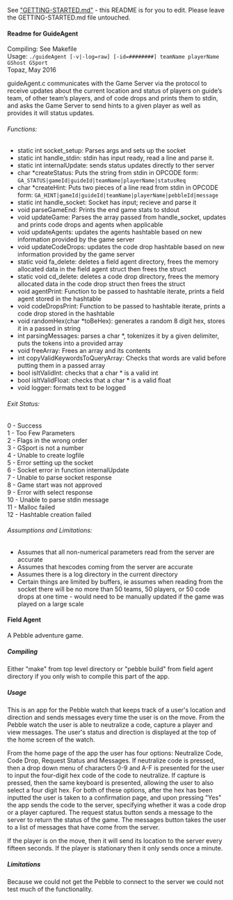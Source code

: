 See ["GETTING-STARTED.md"](GETTING-STARTED.md) - this README is for you to edit. Please leave the GETTING-STARTED.md file untouched. 
#### Readme for GuideAgent 
Compiling: See Makefile  
Usage: `./guideAgent [-v|-log=raw] [-id=########] teamName playerName GShost GSport`  
Topaz, May 2016

guideAgent.c communicates with the Game Server via the protocol to receive updates about the current location and status of players on guide’s team, of other team’s players, and of code drops and prints them to stdin, and asks the Game Server to send hints to a given player as well as provides it will status updates.

###### Functions:
- static int socket_setup: Parses args and sets up the socket
- static int handle_stdin: stdin has input ready, read a line and parse it.
- static int internalUpdate: sends status updates directly to ther server
- char *createStatus: Puts the string from stdin in OPCODE form: `GA_STATUS|gameId|guideId|teamName|playerName|statusReq`
- char *createHint: Puts two pieces of a line read from stdin in OPCODE form: `GA_HINT|gameId|guideId|teamName|playerName|pebbleId|message`
- static int handle_socket: Socket has input; recieve and parse it
- void parseGameEnd: Prints the end game stats to stdout
- void updateGame: Parses the array passed from handle_socket, updates and prints code drops and agents when applicable
- void updateAgents: updates the agents hashtable based on new information provided by the game server
- void updateCodeDrops: updates the code drop hashtable based on new information provided by the game server
- static void fa_delete: deletes a field agent directory, frees the memory allocated data in the field agent struct then frees the struct
- static void cd_delete: deletes a code drop directory, frees the memory allocated data in the code drop struct then frees the struct
- void agentPrint: Function to be passed to hashtable iterate, prints a field agent stored in the hashtable
- void codeDropsPrint: Function to be passed to hashtable iterate, prints a code drop stored in the hashtable
- void randomHex(char *toBeHex): generates a random 8 digit hex, stores it in a passed in string
- int parsingMessages: parses a char *, tokenizes it by a given delimiter, puts the tokens into a provided array
- void freeArray: Frees an array and its contents
- int copyValidKeywordsToQueryArray: Checks that words are valid before putting them in a passed array
- bool isItValidInt: checks that a char * is a valid int
- bool isItValidFloat: checks that a char * is a valid float
- void logger: formats text to be logged

###### Exit Status:
0 - Success  
1 - Too Few Parameters  
2 - Flags in the wrong order  
3 - GSport is not a number  
4 - Unable to create logfile  
5 - Error setting up the socket  
6 - Socket error in function internalUpdate  
7 - Unable to parse socket response  
8 - Game start was not approved  
9 - Error with select response  
10 - Unable to parse stdin message  
11 - Malloc failed  
12 - Hashtable creation failed  

###### Assumptions and Limitations:
- Assumes that all non-numerical parameters read from the server are accurate
- Assumes that hexcodes coming from the server are accurate
- Assumes there is a log directory in the current directory
- Certain things are limited by buffers, ie assumes when reading from the socket there will be no more than 50 teams, 50 players, or 50 code drops at one time - would need to be manually updated if the game was played on a large scale

#### Field Agent
A Pebble adventure game. 

##### Compiling
Either "make" from top level directory or "pebble build" from field agent directory if you only wish to compile this part of the app. 

##### Usage
This is an app for the Pebble watch that keeps track of a user's location and direction and sends messages every time the user is on the move. From the Pebble watch the user is able to neutralize a code, capture a player and view messages. The user's status and direction is displayed at the top of the home screen of the watch. 

From the home page of the app the user has four options: Neutralize Code, Code Drop, Request Status and Messages. If neutralize code is pressed, then a drop down menu of characters 0-9 and A-F is presented for the user to input the four-digit hex code of the code to neutralize. If capture is pressed, then the same keyboard is presented, allowing the user to also select a four digit hex. For both of these options, after the hex has been inputted the user is taken to a confirmation page, and upon pressing "Yes" the app sends the code to the server, specifying whether it was a code drop or a player captured. The request status button sends a message to the server to return the status of the game. The messages button takes the user to a list of messages that have come from the server. 

If the player is on the move, then it will send its location to the server every fifteen seconds. If the player is stationary then it only sends once a minute. 

##### Limitations
Because we could not get the Pebble to connect to the server we could not test much of the functionality. 
